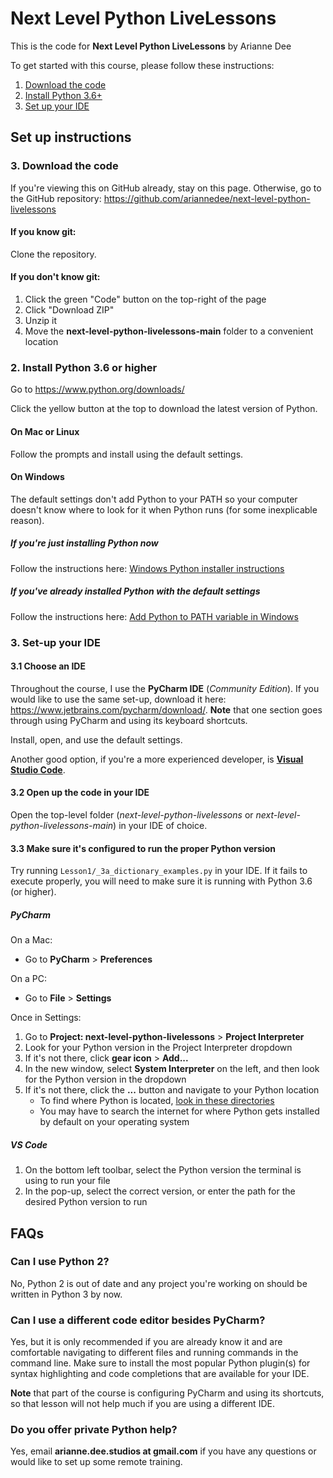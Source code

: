 # Next Level Python LiveLessons
This is the code for **Next Level Python LiveLessons** by Arianne Dee

To get started with this course, please follow these instructions:
1. [Download the code](#1-download-the-code)
2. [Install Python 3.6+](#2-install-python-36-or-higher)
3. [Set up your IDE](#3-set-up-your-ide)

## Set up instructions
### 3. Download the code
If you're viewing this on GitHub already, stay on this page.
Otherwise, go to the GitHub repository: https://github.com/ariannedee/next-level-python-livelessons

#### If you know git:
Clone the repository.

#### If you don't know git:
1. Click the green "Code" button on the top-right of the page
2. Click "Download ZIP"
3. Unzip it
4. Move the **next-level-python-livelessons-main** folder to a convenient location

### 2. Install Python 3.6 or higher
Go to https://www.python.org/downloads/

Click the yellow button at the top to download the latest version of Python.

#### On Mac or Linux
Follow the prompts and install using the default settings.

#### On Windows
The default settings don't add Python to your PATH 
so your computer doesn't know where to look for it when Python runs 
(for some inexplicable reason).

##### If you're just installing Python now
Follow the instructions here: [Windows Python installer instructions](docs/WININSTALL.md)

##### If you've already installed Python with the default settings
Follow the instructions here: [Add Python to PATH variable in Windows](docs/WINSETPATH.md)

### 3. Set-up your IDE

#### 3.1 Choose an IDE
Throughout the course, I use the **PyCharm IDE** (*Community Edition*).
If you would like to use the same set-up, download it here:
https://www.jetbrains.com/pycharm/download/.
**Note** that one section goes through using PyCharm and using its keyboard shortcuts. 

Install, open, and use the default settings.


Another good option, if you're a more experienced developer,
is [**Visual Studio Code**](https://code.visualstudio.com/Download).

#### 3.2 Open up the code in your IDE
Open the top-level folder (*next-level-python-livelessons* or *next-level-python-livelessons-main*)
in your IDE of choice.

#### 3.3 Make sure it's configured to run the proper Python version
Try running `Lesson1/_3a_dictionary_examples.py` in your IDE.
If it fails to execute properly, you will need to make sure it is running with Python 3.6 (or higher).

##### PyCharm
On a Mac:
- Go to **PyCharm** > **Preferences**

On a PC:
- Go to **File** > **Settings**

Once in Settings:
1. Go to **Project: next-level-python-livelessons** > **Project Interpreter**
1. Look for your Python version in the Project Interpreter dropdown
1. If it's not there, click **gear icon** > **Add...**
1. In the new window, select **System Interpreter** on the left, and then look for the Python version in the dropdown
1. If it's not there, click the **...** button and navigate to your Python location
   - To find where Python is located, [look in these directories](docs/PATH_LOCATIONS.md)
   - You may have to search the internet for where Python gets installed by default on your operating system

##### VS Code
1. On the bottom left toolbar, select the Python version the terminal is using to run your file
1. In the pop-up, select the correct version, or enter the path for the desired Python version to run

## FAQs
### Can I use Python 2?
No, Python 2 is out of date and any project you're working on should be written in Python 3 by now.

### Can I use a different code editor besides PyCharm?
Yes, but it is only recommended if you are already know it and are comfortable navigating to different files and running commands in the command line. 
Make sure to install the most popular Python plugin(s) for syntax highlighting and code completions that are available for your IDE.

**Note** that part of the course is configuring PyCharm and using its shortcuts,
so that lesson will not help much if you are using a different IDE.

### Do you offer private Python help?
Yes, email **arianne.dee.studios at gmail.com** if you have any questions
or would like to set up some remote training.

